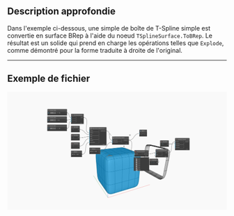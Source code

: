 ## Description approfondie
Dans l'exemple ci-dessous, une simple de boîte de T-Spline simple est convertie en surface BRep à l'aide du noeud `TSplineSurface.ToBRep`. Le résultat est un solide qui prend en charge les opérations telles que `Explode`, comme démontré pour la forme traduite à droite de l'original.
___
## Exemple de fichier

![TSplineSurface.ToBRep](./Autodesk.DesignScript.Geometry.TSpline.TSplineSurface.ToBRep_img.jpg)
